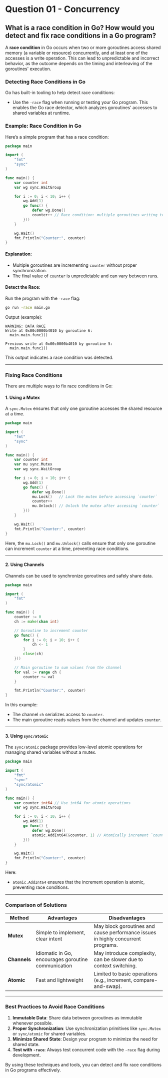 # Question 01 - Concurrency

## What is a race condition in Go? How would you detect and fix race conditions in a Go program?

A **race condition** in Go occurs when two or more goroutines access shared memory (a variable or resource) concurrently, and at least one of the accesses is a write operation. This can lead to unpredictable and incorrect behavior, as the outcome depends on the timing and interleaving of the goroutines' execution.

### Detecting Race Conditions in Go

Go has built-in tooling to help detect race conditions:
- Use the `-race` flag when running or testing your Go program. This enables the Go race detector, which analyzes goroutines' accesses to shared variables at runtime.

### Example: Race Condition in Go

Here’s a simple program that has a race condition:

```go
package main

import (
	"fmt"
	"sync"
)

func main() {
	var counter int
	var wg sync.WaitGroup

	for i := 0; i < 10; i++ {
		wg.Add(1)
		go func() {
			defer wg.Done()
			counter++ // Race condition: multiple goroutines writing to `counter`
		}()
	}

	wg.Wait()
	fmt.Println("Counter:", counter)
}
```

#### Explanation:
- Multiple goroutines are incrementing `counter` without proper synchronization.
- The final value of `counter` is unpredictable and can vary between runs.

#### Detect the Race:
Run the program with the `-race` flag:
```sh
go run -race main.go
```

Output (example):
```
WARNING: DATA RACE
Write at 0x00c0000b4010 by goroutine 6:
  main.main.func1()

Previous write at 0x00c0000b4010 by goroutine 5:
  main.main.func1()
```

This output indicates a race condition was detected.

---

### Fixing Race Conditions

There are multiple ways to fix race conditions in Go:

#### 1. **Using a Mutex**
A `sync.Mutex` ensures that only one goroutine accesses the shared resource at a time.

```go
package main

import (
	"fmt"
	"sync"
)

func main() {
	var counter int
	var mu sync.Mutex
	var wg sync.WaitGroup

	for i := 0; i < 10; i++ {
		wg.Add(1)
		go func() {
			defer wg.Done()
			mu.Lock()   // Lock the mutex before accessing `counter`
			counter++
			mu.Unlock() // Unlock the mutex after accessing `counter`
		}()
	}

	wg.Wait()
	fmt.Println("Counter:", counter)
}
```

Here, the `mu.Lock()` and `mu.Unlock()` calls ensure that only one goroutine can increment `counter` at a time, preventing race conditions.

---

#### 2. **Using Channels**
Channels can be used to synchronize goroutines and safely share data.

```go
package main

import (
	"fmt"
)

func main() {
	counter := 0
	ch := make(chan int)

	// Goroutine to increment counter
	go func() {
		for i := 0; i < 10; i++ {
			ch <- 1
		}
		close(ch)
	}()

	// Main goroutine to sum values from the channel
	for val := range ch {
		counter += val
	}

	fmt.Println("Counter:", counter)
}
```

In this example:
- The channel `ch` serializes access to `counter`.
- The main goroutine reads values from the channel and updates `counter`.

---

#### 3. **Using `sync/atomic`**
The `sync/atomic` package provides low-level atomic operations for managing shared variables without a mutex.

```go
package main

import (
	"fmt"
	"sync"
	"sync/atomic"
)

func main() {
	var counter int64 // Use int64 for atomic operations
	var wg sync.WaitGroup

	for i := 0; i < 10; i++ {
		wg.Add(1)
		go func() {
			defer wg.Done()
			atomic.AddInt64(&counter, 1) // Atomically increment `counter`
		}()
	}

	wg.Wait()
	fmt.Println("Counter:", counter)
}
```

Here:
- `atomic.AddInt64` ensures that the increment operation is atomic, preventing race conditions.

---

### Comparison of Solutions

| Method           | Advantages                                      | Disadvantages                                   |
|-------------------|------------------------------------------------|------------------------------------------------|
| **Mutex**         | Simple to implement, clear intent              | May block goroutines and cause performance issues in highly concurrent programs. |
| **Channels**      | Idiomatic in Go, encourages goroutine communication | May introduce complexity, can be slower due to context switching. |
| **Atomic**        | Fast and lightweight                           | Limited to basic operations (e.g., increment, compare-and-swap). |

---

### Best Practices to Avoid Race Conditions

1. **Immutable Data**: Share data between goroutines as immutable whenever possible.
2. **Proper Synchronization**: Use synchronization primitives like `sync.Mutex` or `sync/atomic` for shared variables.
3. **Minimize Shared State**: Design your program to minimize the need for shared state.
4. **Test with `-race`**: Always test concurrent code with the `-race` flag during development.

By using these techniques and tools, you can detect and fix race conditions in Go programs effectively.


